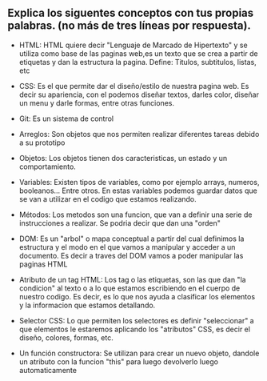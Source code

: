 ## Explica los siguentes conceptos con tus propias palabras. (no más de tres líneas por respuesta).

* HTML: HTML quiere decir "Lenguaje de Marcado de Hipertexto" y se utiliza como base de las paginas web,es un texto que se crea a partir de etiquetas y dan la estructura la pagina. Define: Titulos, subtitulos, listas, etc

* CSS: Es el que permite dar el diseño/estilo de nuestra pagina web. Es decir su apariencia, con el podemos diseñar textos, darles color, diseñar un menu y darle formas, entre otras funciones. 

* Git: Es un sistema de control 

* Arreglos: Son objetos que nos permiten realizar diferentes tareas debido a su prototipo 

* Objetos: Los objetos tienen dos caracteristicas, un estado y un comportamiento. 

* Variables: Existen tipos de variables, como por ejemplo arrays, numeros, booleanos... Entre otros. En estas variables podemos guardar datos que se van a utilizar en el codigo que estamos realizando.

* Métodos: Los metodos son una funcion, que van a definir una serie de instrucciones a realizar. Se podria decir que dan una "orden" 

* DOM: Es un "arbol" o mapa conceptual a partir del cual definimos la estructura y el modo en el que vamos a manipular y acceder a un documento. Es decir a traves del DOM vamos a poder manipular las paginas HTML 

* Atributo de un tag HTML: Los tag o las etiquetas, son las que dan "la condicion" al texto o a lo que estamos escribiendo en el cuerpo de nuestro codigo. Es decir, es lo que nos ayuda a clasificar los elementos y la informacion que estamos detallando.

* Selector CSS: Lo que permiten los selectores es definir "seleccionar" a que elementos le estaremos aplicando los "atributos" CSS, es decir el diseño, colores, formas, etc. 

* Un función constructora: Se utilizan para crear un nuevo objeto, dandole un atributo con la funcion "this" para luego devolverlo luego automaticamente

